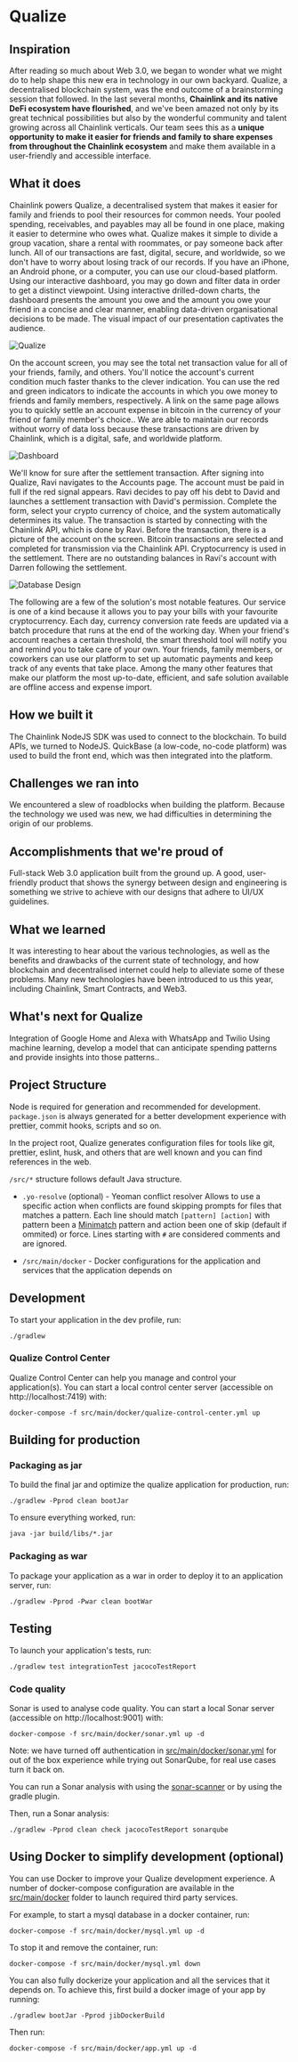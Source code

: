 # Qualize

## Inspiration

After reading so much about Web 3.0, we began to wonder what we might do to help shape this new era in technology in our own backyard. Qualize, a decentralised blockchain system, was the end outcome of a brainstorming session that followed.
In the last several months, **Chainlink and its native DeFi ecosystem have flourished**, and we've been amazed not only by its great technical possibilities but also by the wonderful community and talent growing across all Chainlink verticals. Our team sees this as a **unique opportunity to make it easier for friends and family to share expenses from throughout the Chainlink ecosystem** and make them available in a user-friendly and accessible interface.


## What it does

Chainlink powers Qualize, a decentralised system that makes it easier for family and friends to pool their resources for common needs. Your pooled spending, receivables, and payables may all be found in one place, making it easier to determine who owes what. Qualize makes it simple to divide a group vacation, share a rental with roommates, or pay someone back after lunch. All of our transactions are fast, digital, secure, and worldwide, so we don't have to worry about losing track of our records. If you have an iPhone, an Android phone, or a computer, you can use our cloud-based platform.
Using our interactive dashboard, you may go down and filter data in order to get a distinct viewpoint. Using interactive drilled-down charts, the dashboard presents the amount you owe and the amount you owe your friend in a concise and clear manner, enabling data-driven organisational decisions to be made. The visual impact of our presentation captivates the audience.

![Qualize](https://user-images.githubusercontent.com/20425788/171668062-2acb9273-e09e-4808-9aa1-4866bd29478b.jpg)


On the account screen, you may see the total net transaction value for all of your friends, family, and others. You'll notice the account's current condition much faster thanks to the clever indication. You can use the red and green indicators to indicate the accounts in which you owe money to friends and family members, respectively. A link on the same page allows you to quickly settle an account expense in bitcoin in the currency of your friend or family member's choice.. We are able to maintain our records without worry of data loss because these transactions are driven by Chainlink, which is a digital, safe, and worldwide platform.

![Dashboard](https://user-images.githubusercontent.com/20425788/171668714-993b45c8-1bd9-40bf-a320-9de4560501d9.png)

We'll know for sure after the settlement transaction. After signing into Qualize, Ravi navigates to the Accounts page. The account must be paid in full if the red signal appears. Ravi decides to pay off his debt to David and launches a settlement transaction with David's permission. Complete the form, select your crypto currency of choice, and the system automatically determines its value. The transaction is started by connecting with the Chainlink API, which is done by Ravi. Before the transaction, there is a picture of the account on the screen. Bitcoin transactions are selected and completed for transmission via the Chainlink API. Cryptocurrency is used in the settlement. There are no outstanding balances in Ravi's account with Darren following the settlement.

![Database Design](https://user-images.githubusercontent.com/20425788/171668792-1312fcad-9941-4b65-b0a7-f87e6a345220.png)


The following are a few of the solution's most notable features. Our service is one of a kind because it allows you to pay your bills with your favourite cryptocurrency. Each day, currency conversion rate feeds are updated via a batch procedure that runs at the end of the working day. When your friend's account reaches a certain threshold, the smart threshold tool will notify you and remind you to take care of your own. Your friends, family members, or coworkers can use our platform to set up automatic payments and keep track of any events that take place.
Among the many other features that make our platform the most up-to-date, efficient, and safe solution available are offline access and expense import.


## How we built it

The Chainlink NodeJS SDK was used to connect to the blockchain. To build APIs, we turned to NodeJS. QuickBase (a low-code, no-code platform) was used to build the front end, which was then integrated into the platform.

## Challenges we ran into

We encountered a slew of roadblocks when building the platform. Because the technology we used was new, we had difficulties in determining the origin of our problems.

## Accomplishments that we're proud of

Full-stack Web 3.0 application built from the ground up. A good, user-friendly product that shows the synergy between design and engineering is something we strive to achieve with our designs that adhere to UI/UX guidelines.

## What we learned

It was interesting to hear about the various technologies, as well as the benefits and drawbacks of the current state of technology, and how blockchain and decentralised internet could help to alleviate some of these problems. Many new technologies have been introduced to us this year, including Chainlink, Smart Contracts, and Web3.

## What's next for Qualize

Integration of Google Home and Alexa with WhatsApp and Twilio Using machine learning, develop a model that can anticipate spending patterns and provide insights into those patterns..

## Project Structure

Node is required for generation and recommended for development. `package.json` is always generated for a better development experience with prettier, commit hooks, scripts and so on.

In the project root, Qualize generates configuration files for tools like git, prettier, eslint, husk, and others that are well known and you can find references in the web.

`/src/*` structure follows default Java structure.


- `.yo-resolve` (optional) - Yeoman conflict resolver
  Allows to use a specific action when conflicts are found skipping prompts for files that matches a pattern. Each line should match `[pattern] [action]` with pattern been a [Minimatch](https://github.com/isaacs/minimatch#minimatch) pattern and action been one of skip (default if ommited) or force. Lines starting with `#` are considered comments and are ignored.

- `/src/main/docker` - Docker configurations for the application and services that the application depends on

## Development

To start your application in the dev profile, run:

```
./gradlew
```


### Qualize Control Center

Qualize Control Center can help you manage and control your application(s). You can start a local control center server (accessible on http://localhost:7419) with:

```
docker-compose -f src/main/docker/qualize-control-center.yml up
```

## Building for production

### Packaging as jar

To build the final jar and optimize the qualize application for production, run:

```
./gradlew -Pprod clean bootJar
```

To ensure everything worked, run:

```
java -jar build/libs/*.jar
```

### Packaging as war

To package your application as a war in order to deploy it to an application server, run:

```
./gradlew -Pprod -Pwar clean bootWar
```

## Testing

To launch your application's tests, run:

```
./gradlew test integrationTest jacocoTestReport
```


### Code quality

Sonar is used to analyse code quality. You can start a local Sonar server (accessible on http://localhost:9001) with:

```
docker-compose -f src/main/docker/sonar.yml up -d
```

Note: we have turned off authentication in [src/main/docker/sonar.yml](src/main/docker/sonar.yml) for out of the box experience while trying out SonarQube, for real use cases turn it back on.

You can run a Sonar analysis with using the [sonar-scanner](https://docs.sonarqube.org/display/SCAN/Analyzing+with+SonarQube+Scanner) or by using the gradle plugin.

Then, run a Sonar analysis:

```
./gradlew -Pprod clean check jacocoTestReport sonarqube
```


## Using Docker to simplify development (optional)

You can use Docker to improve your Qualize development experience. A number of docker-compose configuration are available in the [src/main/docker](src/main/docker) folder to launch required third party services.

For example, to start a mysql database in a docker container, run:

```
docker-compose -f src/main/docker/mysql.yml up -d
```

To stop it and remove the container, run:

```
docker-compose -f src/main/docker/mysql.yml down
```

You can also fully dockerize your application and all the services that it depends on.
To achieve this, first build a docker image of your app by running:

```
./gradlew bootJar -Pprod jibDockerBuild
```

Then run:

```
docker-compose -f src/main/docker/app.yml up -d
```
